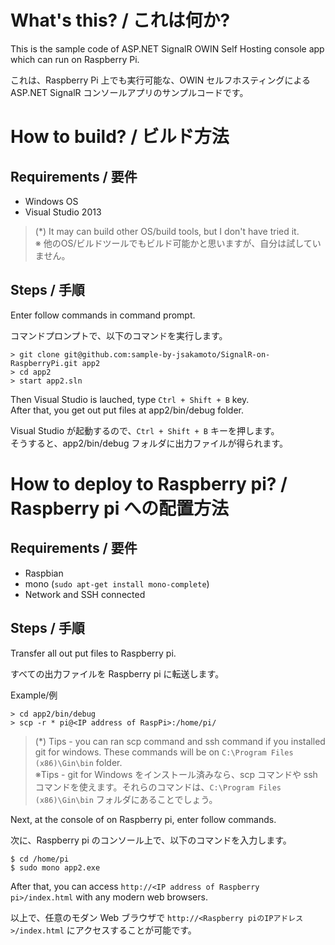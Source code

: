 What's this? / これは何か?
======================

This is  the sample code of ASP.NET SignalR OWIN Self Hosting console app which can run on Raspberry Pi.

これは、Raspberry Pi 上でも実行可能な、OWIN セルフホスティングによる ASP.NET SignalR コンソールアプリのサンプルコードです。

How to build? / ビルド方法
===========================

Requirements / 要件
---------------------
- Windows OS
- Visual Studio 2013

> (*) It may can build other OS/build tools, but I don't have tried it.  
> ※ 他のOS/ビルドツールでもビルド可能かと思いますが、自分は試していません。

Steps / 手順
----------------

Enter follow commands in command prompt.

コマンドプロンプトで、以下のコマンドを実行します。

```
> git clone git@github.com:sample-by-jsakamoto/SignalR-on-RaspberryPi.git app2
> cd app2
> start app2.sln
```

Then Visual Studio is lauched, type ```Ctrl + Shift + B``` key.  
After that, you get out put files at app2/bin/debug folder.

Visual Studio が起動するので、```Ctrl + Shift + B``` キーを押します。  
そうすると、app2/bin/debug フォルダに出力ファイルが得られます。

How to deploy to Raspberry pi? / Raspberry pi への配置方法
===========================

Requirements / 要件
---------------------
- Raspbian
- mono (```sudo apt-get install mono-complete```)
- Network and SSH connected

Steps / 手順
----------------
Transfer all out put files to Raspberry pi.

すべての出力ファイルを Raspberry pi に転送します。

Example/例
```
> cd app2/bin/debug
> scp -r * pi@<IP address of RaspPi>:/home/pi/
```

> (*) Tips - you can ran scp command and ssh command if you installed git for windows. These commands will be on ```C:\Program Files (x86)\Gin\bin``` folder.  
> ※Tips - git for Windows をインストール済みなら、scp コマンドや ssh コマンドを使えます。それらのコマンドは、```C:\Program Files (x86)\Gin\bin``` フォルダにあることでしょう。

Next, at the console of on Raspberry pi, enter follow commands.

次に、Raspberry pi のコンソール上で、以下のコマンドを入力します。

```
$ cd /home/pi
$ sudo mono app2.exe
```

After that, you can access ```http://<IP address of Raspberry pi>/index.html``` with any modern web browsers.

以上で、任意のモダン Web ブラウザで ```http://<Raspberry piのIPアドレス>/index.html``` にアクセスすることが可能です。

